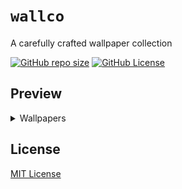 # `wallco`

A carefully crafted wallpaper collection

[![GitHub repo size](https://img.shields.io/github/repo-size/mentiferous/wallco?style=for-the-badge&logo=github&logoSize=auto&label=%20&color=%23ff38ca)](https://github.com/mentiferous/wallco)
[![GitHub License](https://img.shields.io/github/license/mentiferous/wallco?style=for-the-badge&labelColor=%239452ff&color=%239452ff)](https://github.com/mentiferous/wallco/blob/main/LICENSE)

## Preview

<details>

<summary>Wallpapers</summary>

![0](wallpapers/0.png)

![1](wallpapers/1.png)

![2](wallpapers/2.png)

![3](wallpapers/3.png)

![4](wallpapers/4.png)

![5](wallpapers/5.png)

![6](wallpapers/6.png)

![7](wallpapers/7.png)

![8](wallpapers/8.png)

![9](wallpapers/9.png)

![10](wallpapers/10.png)

![11](wallpapers/11.png)

![12](wallpapers/12.png)

![13](wallpapers/13.png)

![14](wallpapers/14.png)

![15](wallpapers/15.png)

![16](wallpapers/16.png)

![17](wallpapers/17.png)

![18](wallpapers/18.png)

![19](wallpapers/19.png)

![20](wallpapers/20.png)

![21](wallpapers/21.png)

![22](wallpapers/22.png)

</details>

## License

[MIT License](LICENSE)
